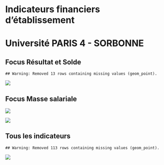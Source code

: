 Indicateurs financiers d’établissement
================

# Université PARIS 4 - SORBONNE

## Focus Résultat et Solde

    ## Warning: Removed 13 rows containing missing values (geom_point).

![](université_paris_4___sorbonne_files/figure-gfm/etab.focus-1.png)<!-- -->

## Focus Masse salariale

![](université_paris_4___sorbonne_files/figure-gfm/etab.focus.ms.et.pfe-1.png)<!-- -->

![](université_paris_4___sorbonne_files/figure-gfm/etab.focus.ms.vs.pfe-1.png)<!-- -->

## Tous les indicateurs

    ## Warning: Removed 113 rows containing missing values (geom_point).

![](université_paris_4___sorbonne_files/figure-gfm/etab-1.png)<!-- -->
